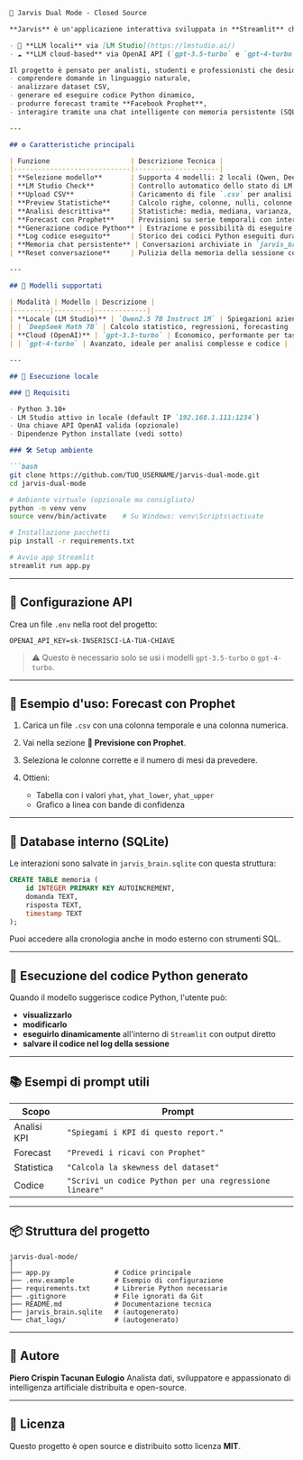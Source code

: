 ````markdown
🤖 Jarvis Dual Mode - Closed Source

**Jarvis** è un'applicazione interattiva sviluppata in **Streamlit** che integra due modalità operative:

- 🧠 **LLM locali** via [LM Studio](https://lmstudio.ai/)
- ☁️ **LLM cloud-based** via OpenAI API (`gpt-3.5-turbo` e `gpt-4-turbo`)

Il progetto è pensato per analisti, studenti e professionisti che desiderano un assistente AI in grado di:
- comprendere domande in linguaggio naturale,
- analizzare dataset CSV,
- generare ed eseguire codice Python dinamico,
- produrre forecast tramite **Facebook Prophet**,
- interagire tramite una chat intelligente con memoria persistente (SQLite).

---

## ⚙️ Caratteristiche principali

| Funzione                    | Descrizione Tecnica |
|-----------------------------|---------------------|
| **Selezione modello**       | Supporta 4 modelli: 2 locali (Qwen, DeepSeek) e 2 OpenAI (GPT-3.5, GPT-4) |
| **LM Studio Check**         | Controllo automatico dello stato di LM Studio sulla rete locale |
| **Upload CSV**              | Caricamento di file `.csv` per analisi automatica |
| **Preview Statistiche**     | Calcolo righe, colonne, nulli, colonne numeriche/categoriali |
| **Analisi descrittiva**     | Statistiche: media, mediana, varianza, skewness, kurtosis |
| **Forecast con Prophet**    | Previsioni su serie temporali con intervallo di confidenza |
| **Generazione codice Python** | Estrazione e possibilità di eseguire codice prodotto dal modello |
| **Log codice eseguito**     | Storico dei codici Python eseguiti durante la sessione |
| **Memoria chat persistente** | Conversazioni archiviate in `jarvis_brain.sqlite` |
| **Reset conversazione**     | Pulizia della memoria della sessione corrente |

---

## 🧠 Modelli supportati

| Modalità | Modello | Descrizione |
|---------|---------|-------------|
| **Locale (LM Studio)** | `Qwen2.5 7B Instruct 1M` | Spiegazioni aziendali, analisi concettuali |
| | `DeepSeek Math 7B` | Calcolo statistico, regressioni, forecasting |
| **Cloud (OpenAI)** | `gpt-3.5-turbo` | Economico, performante per task leggeri |
| | `gpt-4-turbo` | Avanzato, ideale per analisi complesse e codice |

---

## 🧪 Esecuzione locale

### 🔁 Requisiti

- Python 3.10+
- LM Studio attivo in locale (default IP `192.168.1.111:1234`)
- Una chiave API OpenAI valida (opzionale)
- Dipendenze Python installate (vedi sotto)

### 🛠️ Setup ambiente

```bash
git clone https://github.com/TUO_USERNAME/jarvis-dual-mode.git
cd jarvis-dual-mode

# Ambiente virtuale (opzionale ma consigliato)
python -m venv venv
source venv/bin/activate    # Su Windows: venv\Scripts\activate

# Installazione pacchetti
pip install -r requirements.txt

# Avvio app Streamlit
streamlit run app.py
````

---

## 🔐 Configurazione API

Crea un file `.env` nella root del progetto:

```env
OPENAI_API_KEY=sk-INSERISCI-LA-TUA-CHIAVE
```

> ⚠️ Questo è necessario solo se usi i modelli `gpt-3.5-turbo` o `gpt-4-turbo`.

---

## 🧬 Esempio d'uso: Forecast con Prophet

1. Carica un file `.csv` con una colonna temporale e una colonna numerica.
2. Vai nella sezione **🔮 Previsione con Prophet**.
3. Seleziona le colonne corrette e il numero di mesi da prevedere.
4. Ottieni:

   * Tabella con i valori `yhat`, `yhat_lower`, `yhat_upper`
   * Grafico a linea con bande di confidenza

---

## 🧾 Database interno (SQLite)

Le interazioni sono salvate in `jarvis_brain.sqlite` con questa struttura:

```sql
CREATE TABLE memoria (
    id INTEGER PRIMARY KEY AUTOINCREMENT,
    domanda TEXT,
    risposta TEXT,
    timestamp TEXT
);
```

Puoi accedere alla cronologia anche in modo esterno con strumenti SQL.

---

## 🧠 Esecuzione del codice Python generato

Quando il modello suggerisce codice Python, l'utente può:

* **visualizzarlo**
* **modificarlo**
* **eseguirlo dinamicamente** all'interno di `Streamlit` con output diretto
* **salvare il codice nel log della sessione**

---

## 📚 Esempi di prompt utili

| Scopo       | Prompt                                                  |
| ----------- | ------------------------------------------------------- |
| Analisi KPI | `"Spiegami i KPI di questo report."`                    |
| Forecast    | `"Prevedi i ricavi con Prophet"`                        |
| Statistica  | `"Calcola la skewness del dataset"`                     |
| Codice      | `"Scrivi un codice Python per una regressione lineare"` |

---

## 📦 Struttura del progetto

```
jarvis-dual-mode/
│
├── app.py                # Codice principale
├── .env.example          # Esempio di configurazione
├── requirements.txt      # Librerie Python necessarie
├── .gitignore            # File ignorati da Git
├── README.md             # Documentazione tecnica
├── jarvis_brain.sqlite   # (autogenerato)
└── chat_logs/            # (autogenerato)
```

---

## 🧠 Autore

**Piero Crispin Tacunan Eulogio**
Analista dati, sviluppatore e appassionato di intelligenza artificiale distribuita e open-source.

---

## 📜 Licenza

Questo progetto è open source e distribuito sotto licenza **MIT**.
